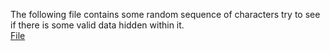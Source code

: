   The following file contains some random sequence of characters try to see if there is some valid data hidden within it.<br>
  <a href="./ksfk/rubbish.txt">File</a>